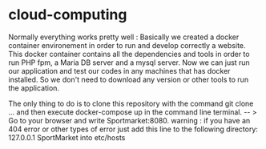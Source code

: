 # cloud-computing

Normally everything works pretty well : 
Basically we created a docker container environement in order to run and develop correctly a website.
This docker container contains all the dependencies and tools in order to run PHP fpm, a Maria DB server and a mysql server.
Now we can just run our application and test our codes in any machines that has docker installed. So we don't need to download any version or other tools to run the application.

The only thing to do is to clone this repository with the command git clone ... and then execute docker-compose up in the command line terminal.
-- > Go to your browser and write Sportmarket:8080.
warning : if you have an 404 error or other types of error just add this line to the following directory: 
127.0.0.1 SportMarket into etc/hosts
